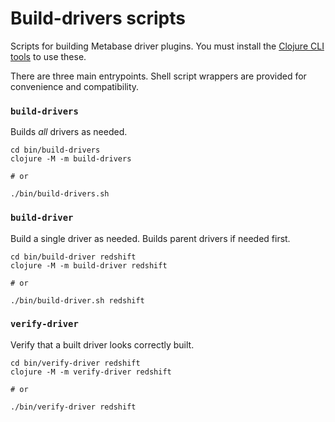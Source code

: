 # Build-drivers scripts

Scripts for building Metabase driver plugins. You must install the [Clojure CLI
tools](https://www.clojure.org/guides/getting_started) to use these.

There are three main entrypoints. Shell script wrappers are provided for convenience and compatibility.

### `build-drivers`

Builds *all* drivers as needed.

```
cd bin/build-drivers
clojure -M -m build-drivers

# or

./bin/build-drivers.sh
```

### `build-driver`

Build a single driver as needed. Builds parent drivers if needed first.

```
cd bin/build-driver redshift
clojure -M -m build-driver redshift

# or

./bin/build-driver.sh redshift
```

### `verify-driver`

Verify that a built driver looks correctly built.

```
cd bin/verify-driver redshift
clojure -M -m verify-driver redshift

# or

./bin/verify-driver redshift
```
